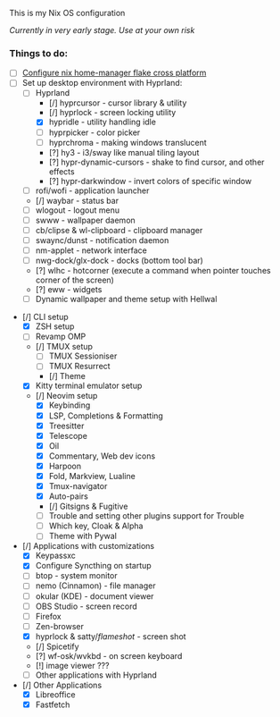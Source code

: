 This is my Nix OS configuration

_Currently in very early stage. Use at your own risk_

### Things to do:

- [ ] [Configure nix home-manager flake cross platform](https://www.reddit.com/r/NixOS/comments/1bwngdo/comment/l9zjwra/)
- [ ] Set up desktop environment with Hyprland:
  - [ ] Hyprland
    - [/] hyprcursor - cursor library & utility
    - [/] hyprlock - screen locking utility
    - [x] hypridle - utility handling idle
    - [ ] hyprpicker - color picker
    - [ ] hyprchroma - making windows translucent
    - [?] hy3 - i3/sway like manual tiling layout
    - [?] hypr-dynamic-cursors - shake to find cursor, and other effects
    - [?] hypr-darkwindow - invert colors of specific window
  - [ ] rofi/wofi - application launcher
  - [/] waybar - status bar
  - [ ] wlogout - logout menu
  - [ ] swww - wallpaper daemon
  - [ ] cb/clipse & wl-clipboard - clipboard manager
  - [ ] swaync/dunst - notification daemon
  - [ ] nm-applet - network interface
  - [ ] nwg-dock/glx-dock - docks (bottom tool bar)
  - [?] wlhc - hotcorner (execute a command when pointer touches corner of the screen)
  - [?] eww - widgets
  - [ ] Dynamic wallpaper and theme setup with Hellwal
- [/] CLI setup
  - [x] ZSH setup
  - [ ] Revamp OMP
  - [/] TMUX setup
    - [ ] TMUX Sessioniser
    - [ ] TMUX Resurrect
    - [/] Theme
  - [x] Kitty terminal emulator setup
  - [/] Neovim setup
    - [x] Keybinding
    - [x] LSP, Completions & Formatting
    - [x] Treesitter
    - [x] Telescope
    - [x] Oil
    - [x] Commentary, Web dev icons
    - [x] Harpoon
    - [x] Fold, Markview, Lualine
    - [x] Tmux-navigator
    - [x] Auto-pairs
    - [/] Gitsigns & Fugitive
    - [ ] Trouble and setting other plugins support for Trouble
    - [ ] Which key, Cloak & Alpha
    - [ ] Theme with Pywal
- [/] Applications with customizations
  - [x] Keypassxc
  - [x] Configure Syncthing on startup
  - [ ] btop - system monitor
  - [ ] nemo (Cinnamon) - file manager
  - [ ] okular (KDE) - document viewer
  - [ ] OBS Studio - screen record
  - [ ] Firefox
  - [ ] Zen-browser
  - [x] hyprlock & satty/_flameshot_ - screen shot
  - [/] Spicetify
  - [?] wf-osk/wvkbd - on screen keyboard
  - [!] image viewer ???
  - [ ] Other applications with Hyprland
- [/] Other Applications
  - [x] Libreoffice
  - [x] Fastfetch
